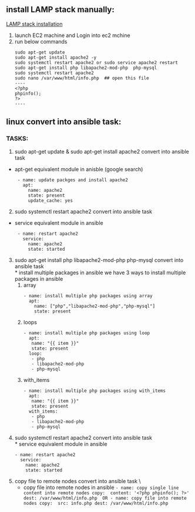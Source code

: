 ## install LAMP stack manually:
[LAMP stack installation](https://www.digitalocean.com/community/tutorials/how-to-install-linux-apache-mysql-php-lamp-stack-on-ubuntu-16-04)
1. launch EC2 machine and Login into ec2 mchine
2. run below commands 
    ```
    sudo apt-get update 
    sudo apt-get install apache2 -y
    sudo systemctl restart apache2 or sudo service apache2 restart
    sudo apt-get install php libapache2-mod-php  php-mysql
    sudo systemctl restart apache2
    sudo nano /var/www/html/info.php  ## open this file
    ----
    <?php
    phpinfo();
    ?>
    ----
    ```
## linux convert into ansible task:
### TASKS:
 1. sudo apt-get update & sudo apt-get install apache2 convert into ansible task 
   * apt-get equivalent module in anisble (google search) 
     ```
      - name: update packges and install apache2
        apt: 
          name: apache2
          state: present
          update_cache: yes
      ```
 2. sudo systemctl restart apache2 convert into ansible task  
   * service equivalent module in ansible
     ```
      - name: restart apache2
        service:
          name: apache2 
          state: started
     ```
  3. sudo apt-get install php libapache2-mod-php  php-mysql convert into ansible task \
    * install multiple packages in ansible 
     we have 3 ways to install multiple packages in ansible
     1. array
        ```
        - name: install multiple php packages using array
          apt:
            name: ["php","libapache2-mod-php","php-mysql"]
            state: present
        ```
     2. loops
        ```
        - name: install multiple php packages using loop
          apt:
           name: "{{ item }}"
           state: present
          loop:
           - php
           - libapache2-mod-php
           - php-mysql
        ```
     3. with_items
        ```
        - name: install multiple php packages using with_items
          apt:
           name: "{{ item }}"
           state: present
          with_items:
           - php
           - libapache2-mod-php
           - php-mysql
        ```
  4.  sudo systemctl restart apache2 convert into ansible task \
     * service equivalent module in ansible
       ```
       - name: restart apache2
         service:
           name: apache2 
           state: started
       ``` 
  5. copy file to remote nodes convert into ansible task \
     * copy file into remote nodes in ansible 
    ```
    - name: copy single line content into remote nodes
      copy: 
        content: '<?php phpinfo(); ?>'
        dest: /var/www/html/info.php 
    OR
    - name: copy file into remote nodes
      copy: 
        src: info.php
        dest: /var/www/html/info.php
    ```
    